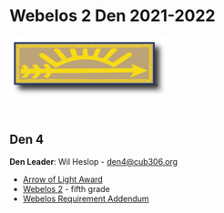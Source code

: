 # Webelos 2 Den 2021-2022 #

![alt text](../../images/dens/arrowoflightinsignia.png "cub scout webelos rank")

<br clear="both">

## Den 4

**Den Leader**: Wil Heslop - [den4@cub306.org](mailto:den4@cub306.org)

* [Arrow of Light Award](https://meritbadge.org/wiki/index.php/Arrow_of_Light_award)
* [Webelos 2](https://cubscouts.org/library/welcome-to-arrow-of-light-cub-scouting/) - fifth grade
* [Webelos Requirement Addendum](https://filestore.scouting.org/filestore/cubscouts/pdf/WEBELOS_AOL_Addendum.pdf)
